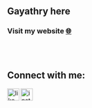 
##  Gayathry here 

### Visit my website [🌐](https://iamgayathrysuresh.web.app/)


<br> <br>

## Connect with me:

<a href="https://www.linkedin.com/in/gayathry-s-a364071aa/" target="_blank"><img align="left" alt="likedin" width="28px" src="https://cdn.jsdelivr.net/npm/simple-icons@v3/icons/linkedin.svg" /></a>
<a href="https://www.instagram.com/gayathry_17/" target="_blank"><img align="left" alt="insta" width="28px" src="https://cdn.jsdelivr.net/npm/simple-icons@v3/icons/instagram.svg" /></a>
